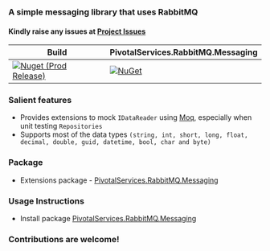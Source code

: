 ### A simple messaging library that uses RabbitMQ

#### Kindly raise any issues at [Project Issues](https://github.com/alfusinigoj/rabbitmq_messaging_library/issues)

Build | PivotalServices.RabbitMQ.Messaging |
--- | --- |
[![Nuget (Prod Release)](https://github.com/alfusinigoj/rabbitmq_messaging_library/actions/workflows/prod-release-pipeline.yml/badge.svg)](https://github.com/alfusinigoj/rabbitmq_messaging_library/actions/workflows/prod-release-pipeline.yml) | [![NuGet](https://img.shields.io/nuget/v/PivotalServices.MoqExtensions.DataReader.svg?style=flat-square)](http://www.nuget.org/packages/PivotalServices.MoqExtensions.DataReader)

### Salient features
- Provides extensions to mock `IDataReader` using [Moq](https://github.com/Moq/moq4/wiki/Quickstart), especially when unit testing `Repositories`
- Supports most of the data types `(string, int, short, long, float, decimal, double, guid, datetime, bool, char and byte)`

### Package
- Extensions package - [PivotalServices.RabbitMQ.Messaging](https://www.nuget.org/packages/PivotalServices.RabbitMQ.Messaging)

### Usage Instructions
- Install package [PivotalServices.RabbitMQ.Messaging](https://www.nuget.org/packages/PivotalServices.RabbitMQ.Messaging)


### Contributions are welcome!




